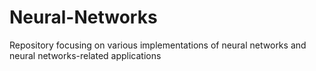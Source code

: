 # Neural-Networks
Repository focusing on various implementations of neural networks and neural networks-related applications
